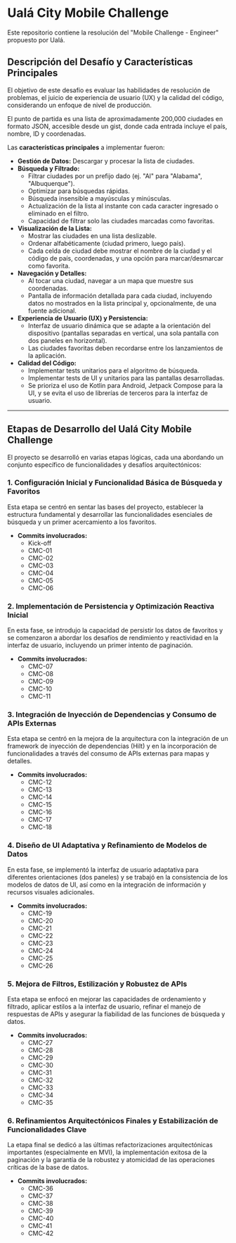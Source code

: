 # Ualá City Mobile Challenge

Este repositorio contiene la resolución del "Mobile Challenge - Engineer" propuesto por Ualá.

## **Descripción del Desafío y Características Principales**

El objetivo de este desafío es evaluar las habilidades de resolución de problemas, el juicio de experiencia de usuario (UX) y la calidad del código, considerando un enfoque de nivel de producción.

El punto de partida es una lista de aproximadamente 200,000 ciudades en formato JSON, accesible desde un gist, donde cada entrada incluye el país, nombre, ID y coordenadas.

Las **características principales** a implementar fueron:

* **Gestión de Datos:** Descargar y procesar la lista de ciudades.
* **Búsqueda y Filtrado:**
    * Filtrar ciudades por un prefijo dado (ej. "Al" para "Alabama", "Albuquerque").
    * Optimizar para búsquedas rápidas.
    * Búsqueda insensible a mayúsculas y minúsculas.
    * Actualización de la lista al instante con cada caracter ingresado o eliminado en el filtro.
    * Capacidad de filtrar solo las ciudades marcadas como favoritas.
* **Visualización de la Lista:**
    * Mostrar las ciudades en una lista deslizable.
    * Ordenar alfabéticamente (ciudad primero, luego país).
    * Cada celda de ciudad debe mostrar el nombre de la ciudad y el código de país, coordenadas, y una opción para marcar/desmarcar como favorita.
* **Navegación y Detalles:**
    * Al tocar una ciudad, navegar a un mapa que muestre sus coordenadas.
    * Pantalla de información detallada para cada ciudad, incluyendo datos no mostrados en la lista principal y, opcionalmente, de una fuente adicional.
* **Experiencia de Usuario (UX) y Persistencia:**
    * Interfaz de usuario dinámica que se adapte a la orientación del dispositivo (pantallas separadas en vertical, una sola pantalla con dos paneles en horizontal).
    * Las ciudades favoritas deben recordarse entre los lanzamientos de la aplicación.
* **Calidad del Código:**
    * Implementar tests unitarios para el algoritmo de búsqueda.
    * Implementar tests de UI y unitarios para las pantallas desarrolladas.
    * Se prioriza el uso de Kotlin para Android, Jetpack Compose para la UI, y se evita el uso de librerías de terceros para la interfaz de usuario.

---

## **Etapas de Desarrollo del Ualá City Mobile Challenge**

El proyecto se desarrolló en varias etapas lógicas, cada una abordando un conjunto específico de funcionalidades y desafíos arquitectónicos:

### **1. Configuración Inicial y Funcionalidad Básica de Búsqueda y Favoritos**
Esta etapa se centró en sentar las bases del proyecto, establecer la estructura fundamental y desarrollar las funcionalidades esenciales de búsqueda y un primer acercamiento a los favoritos.

* **Commits involucrados:**
    * Kick-off
    * CMC-01
    * CMC-02
    * CMC-03
    * CMC-04
    * CMC-05
    * CMC-06

### **2. Implementación de Persistencia y Optimización Reactiva Inicial**
En esta fase, se introdujo la capacidad de persistir los datos de favoritos y se comenzaron a abordar los desafíos de rendimiento y reactividad en la interfaz de usuario, incluyendo un primer intento de paginación.

* **Commits involucrados:**
    * CMC-07
    * CMC-08
    * CMC-09
    * CMC-10
    * CMC-11

### **3. Integración de Inyección de Dependencias y Consumo de APIs Externas**
Esta etapa se centró en la mejora de la arquitectura con la integración de un framework de inyección de dependencias (Hilt) y en la incorporación de funcionalidades a través del consumo de APIs externas para mapas y detalles.

* **Commits involucrados:**
    * CMC-12
    * CMC-13
    * CMC-14
    * CMC-15
    * CMC-16
    * CMC-17
    * CMC-18

### **4. Diseño de UI Adaptativa y Refinamiento de Modelos de Datos**
En esta fase, se implementó la interfaz de usuario adaptativa para diferentes orientaciones (dos paneles) y se trabajó en la consistencia de los modelos de datos de UI, así como en la integración de información y recursos visuales adicionales.

* **Commits involucrados:**
    * CMC-19
    * CMC-20
    * CMC-21
    * CMC-22
    * CMC-23
    * CMC-24
    * CMC-25
    * CMC-26

### **5. Mejora de Filtros, Estilización y Robustez de APIs**
Esta etapa se enfocó en mejorar las capacidades de ordenamiento y filtrado, aplicar estilos a la interfaz de usuario, refinar el manejo de respuestas de APIs y asegurar la fiabilidad de las funciones de búsqueda y datos.

* **Commits involucrados:**
    * CMC-27
    * CMC-28
    * CMC-29
    * CMC-30
    * CMC-31
    * CMC-32
    * CMC-33
    * CMC-34
    * CMC-35

### **6. Refinamientos Arquitectónicos Finales y Estabilización de Funcionalidades Clave**
La etapa final se dedicó a las últimas refactorizaciones arquitectónicas importantes (especialmente en MVI), la implementación exitosa de la paginación y la garantía de la robustez y atomicidad de las operaciones críticas de la base de datos.

* **Commits involucrados:**
    * CMC-36
    * CMC-37
    * CMC-38
    * CMC-39
    * CMC-40
    * CMC-41
    * CMC-42